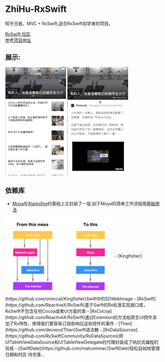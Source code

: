 # ZhiHu-RxSwift
知乎日报，MVC + RxSwift,适合RxSwift初学者的项目。  
 
[RxSwift 社区](https://github.com/RxSwiftCommunity?language=swift&page=2&q=&type=&utf8=%E2%9C%93)  
[参考项目地址](https://github.com/kLike/ZhiHu-RxSwift)  
## 展示: 
<img src="./picture/menuShow.gif" width="197" hegiht="350" align=left/>
<img src="./picture/newsChange.gif" width="197" hegiht="350" align=center/>
 
## 依赖库
- [Moya](https://github.com/Moya/Moya)在[Alamofire](https://github.com/Alamofire/Alamofire)的基础上又封装了一层,如下Moya的简单工作流程图[基础用法](http://www.cocoachina.com/ios/20180307/22493.html)
<img src="./picture/moya.png" width="350" hegiht="250.35" align=center />
- [Kingfisher](https://github.com/onevcat/Kingfisher)Swift中的SDWebImage
- [RxSwift](https://github.com/ReactiveX/RxSwift)基于Swift的Rx标准实现接口库，RxSwift不包含任何Cocoa或者UI方面的类  
- [RxCocoa](https://github.com/ReactiveX/RxSwift)通过Extension的方法给原生UI控件添加了Rx特性，使得我们更容易订阅和响应这些控件的事件
- [Then](https://github.com/devxoul/Then)Swift语法糖
- [RxDataSources](https://github.com/RxSwiftCommunity/RxDataSources)把UITableViewDataSource和UITableViewDelegate的代理封装成了响应式编程的风格
- [SwiftDate](https://github.com/malcommac/SwiftDate)轻松自如地管理日期和时区  
待完善...